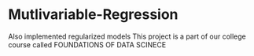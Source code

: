 # Mutlivariable-Regression
Also implemented regularized models
This project is a part of our college course called FOUNDATIONS OF DATA SCINECE<br>

